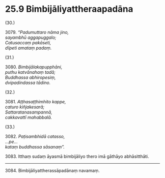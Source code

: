 # 25.9 Bimbijāliyattheraapadāna

(30.)

3079\. _“Padumuttaro nāma jino,_  
_sayambhū aggapuggalo;_  
_Catusaccaṃ pakāseti,_  
_dīpeti amataṃ padaṃ._  

(31.)

3080\. _Bimbijālakapupphāni,_  
_puthu katvānahaṃ tadā;_  
_Buddhassa abhiropesiṃ,_  
_dvipadindassa tādino._  

(32.)

3081\. _Aṭṭhasaṭṭhimhito kappe,_  
_caturo kiñjakesarā;_  
_Sattaratanasampannā,_  
_cakkavattī mahabbalā._  

(33.)

3082\. _Paṭisambhidā catasso,_  
_…pe…_  
_kataṃ buddhassa sāsanaṃ”._  

3083\. Itthaṃ sudaṃ āyasmā bimbijāliyo thero imā gāthāyo abhāsitthāti.

---

3084\. Bimbijāliyattherassāpadānaṃ navamaṃ.
